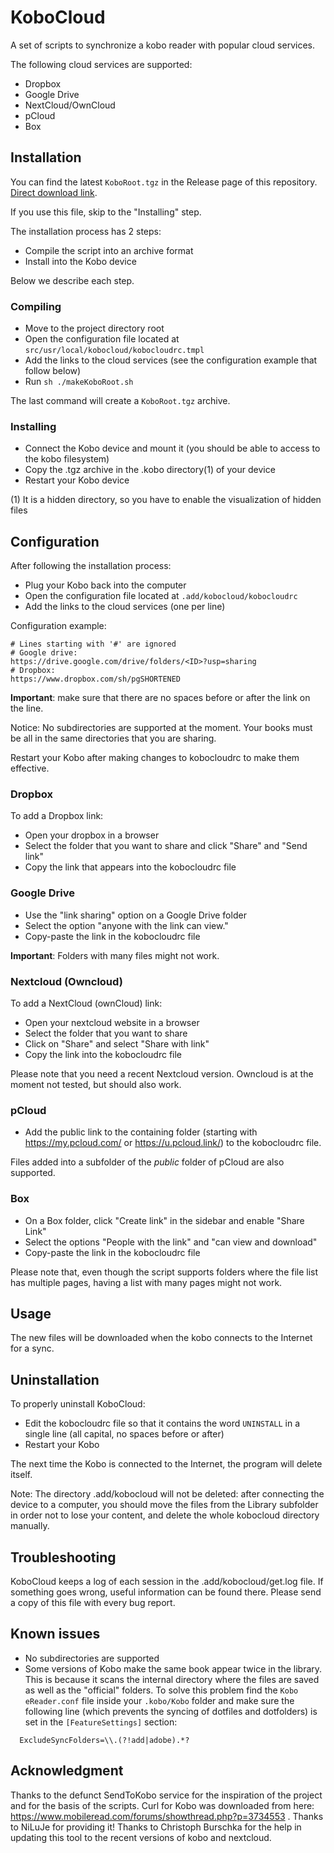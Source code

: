 # KoboCloud
A set of scripts to synchronize a kobo reader with popular cloud services.

The following cloud services are supported:

- Dropbox
- Google Drive
- NextCloud/OwnCloud
- pCloud
- Box

## Installation

You can find the latest `KoboRoot.tgz` in the Release page of this repository. [Direct download link](https://github.com/fsantini/KoboCloud/releases/download/latest/KoboRoot.tgz).

If you use this file, skip to the "Installing" step.

The installation process has 2 steps:

- Compile the script into an archive format
- Install into the Kobo device

Below we describe each step.

### Compiling

- Move to the project directory root
- Open the configuration file located at `src/usr/local/kobocloud/kobocloudrc.tmpl`
- Add the links to the cloud services (see the configuration example that follow below)
- Run `sh ./makeKoboRoot.sh`

The last command will create a `KoboRoot.tgz` archive.

### Installing

- Connect the Kobo device and mount it (you should be able to access to the kobo filesystem)
- Copy the .tgz archive in the .kobo directory(1) of your device
- Restart your Kobo device

(1) It is a hidden directory, so you have to enable the visualization of hidden files

## Configuration

After following the installation process:

- Plug your Kobo back into the computer
- Open the configuration file located at `.add/kobocloud/kobocloudrc`
- Add the links to the cloud services (one per line)

Configuration example:

```
# Lines starting with '#' are ignored
# Google drive:
https://drive.google.com/drive/folders/<ID>?usp=sharing
# Dropbox:
https://www.dropbox.com/sh/pgSHORTENED
```

**Important**: make sure that there are no spaces before or after the link on the line.

Notice: No subdirectories are supported at the moment. Your books must be all in the same directories that you are sharing.

Restart your Kobo after making changes to kobocloudrc to make them effective.

### Dropbox

To add a Dropbox link:

- Open your dropbox in a browser
- Select the folder that you want to share and click "Share" and "Send link"
- Copy the link that appears into the kobocloudrc file


### Google Drive

- Use the "link sharing" option on a Google Drive folder
- Select the option "anyone with the link can view."
- Copy-paste the link in the kobocloudrc file

**Important**: Folders with many files might not work.

### Nextcloud (Owncloud)

To add a NextCloud (ownCloud) link:

- Open your nextcloud website in a browser
- Select the folder that you want to share
- Click on "Share" and select "Share with link"
- Copy the link into the kobocloudrc file

Please note that you need a recent Nextcloud version. Owncloud is at the moment not tested, but should also work.

### pCloud

- Add the public link to the containing folder (starting with https://my.pcloud.com/ or https://u.pcloud.link/) to the kobocloudrc file.

Files added into a subfolder of the *public* folder of pCloud are also supported.

### Box

- On a Box folder, click "Create link" in the sidebar and enable "Share Link"
- Select the options "People with the link" and "can view and download"
- Copy-paste the link in the kobocloudrc file

Please note that, even though the script supports folders where the file list has multiple pages, having a list with many pages might not work.

## Usage

The new files will be downloaded when the kobo connects to the Internet for a sync.

## Uninstallation

To properly uninstall KoboCloud:

- Edit the kobocloudrc file so that it contains the word `UNINSTALL` in a single line (all capital, no spaces before or after)
- Restart your Kobo

The next time the Kobo is connected to the Internet, the program will delete itself.

Note: The directory .add/kobocloud will not be deleted: after connecting the device to a computer, you should move the files from the Library subfolder in order not to lose your content, and delete the whole kobocloud directory manually.

## Troubleshooting

KoboCloud keeps a log of each session in the .add/kobocloud/get.log file. If something goes wrong, useful information can be found there. Please send a copy of this file with every bug report.

## Known issues

* No subdirectories are supported
* Some versions of Kobo make the same book appear twice in the library. This is because it scans the internal directory where the files are saved as well as the "official" folders. To solve this problem find the `Kobo eReader.conf` file inside your `.kobo/Kobo` folder and make sure the following line (which prevents the syncing of dotfiles and dotfolders) is set in the `[FeatureSettings]` section:
```
  ExcludeSyncFolders=\\.(?!add|adobe).*?
```


## Acknowledgment

Thanks to the defunct SendToKobo service for the inspiration of the project and for the basis of the scripts.
Curl for Kobo was downloaded from here: https://www.mobileread.com/forums/showthread.php?p=3734553 . Thanks to NiLuJe for providing it!
Thanks to Christoph Burschka for the help in updating this tool to the recent versions of kobo and nextcloud.
